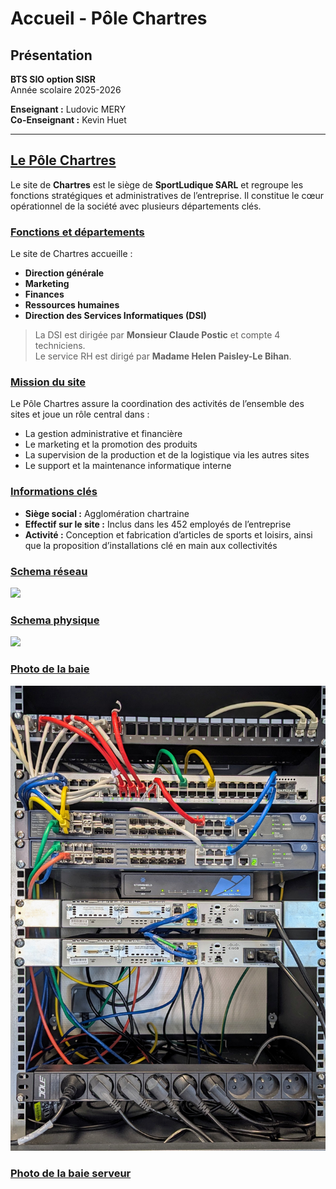 # Accueil - Pôle Chartres 

## Présentation

**BTS SIO option SISR**  
Année scolaire 2025-2026  

**Enseignant :** Ludovic MERY  
**Co-Enseignant :** Kevin Huet  

---

## <ins>Le Pôle Chartres</ins>

Le site de **Chartres** est le siège de **SportLudique SARL** et regroupe les fonctions stratégiques et administratives de l’entreprise. Il constitue le cœur opérationnel de la société avec plusieurs départements clés.

### <ins>Fonctions et départements</ins>

Le site de Chartres accueille :

- **Direction générale**  
- **Marketing**  
- **Finances**  
- **Ressources humaines**  
- **Direction des Services Informatiques (DSI)**

> La DSI est dirigée par **Monsieur Claude Postic** et compte 4 techniciens.  
> Le service RH est dirigé par **Madame Helen Paisley-Le Bihan**.

### <ins>Mission du site</ins>

Le Pôle Chartres assure la coordination des activités de l’ensemble des sites et joue un rôle central dans :

- La gestion administrative et financière  
- Le marketing et la promotion des produits  
- La supervision de la production et de la logistique via les autres sites  
- Le support et la maintenance informatique interne  

### <ins>Informations clés</ins>

- **Siège social :** Agglomération chartraine  
- **Effectif sur le site :** Inclus dans les 452 employés de l’entreprise  
- **Activité :** Conception et fabrication d’articles de sports et loisirs, ainsi que la proposition d’installations clé en main aux collectivités  

### <ins>Schema réseau</ins>
![](Ressources/shema_reseaux.drawio)

### <ins>Schema physique</ins>
![](Ressources/Infra-Physique.drawio)

### <ins>Photo de la baie</ins>
![](Ressources/Baie.jpg)

### <ins>Photo de la baie serveur</ins>
[](Ressources/image_baie_serveur.jpg)

